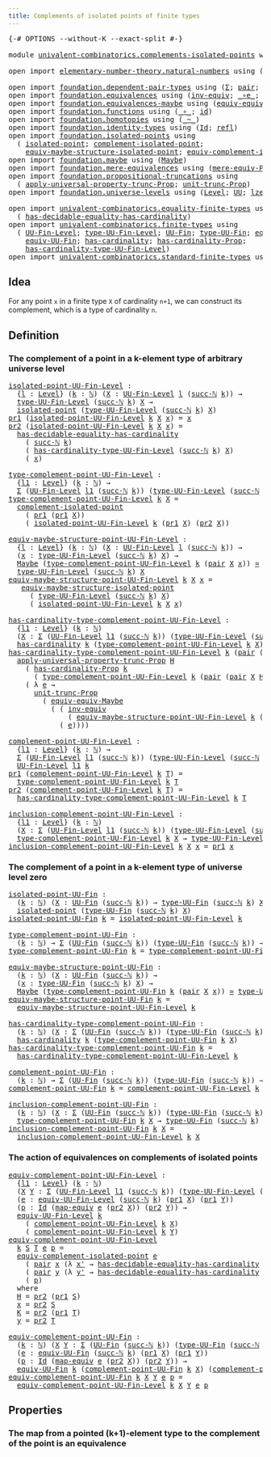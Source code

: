 ```yaml
---
title: Complements of isolated points of finite types
---
```


<pre class="Agda"><a id="72" class="Symbol">{-#</a> <a id="76" class="Keyword">OPTIONS</a> <a id="84" class="Pragma">--without-K</a> <a id="96" class="Pragma">--exact-split</a> <a id="110" class="Symbol">#-}</a>

<a id="115" class="Keyword">module</a> <a id="122" href="univalent-combinatorics.complements-isolated-points.html" class="Module">univalent-combinatorics.complements-isolated-points</a> <a id="174" class="Keyword">where</a>

<a id="181" class="Keyword">open</a> <a id="186" class="Keyword">import</a> <a id="193" href="elementary-number-theory.natural-numbers.html" class="Module">elementary-number-theory.natural-numbers</a> <a id="234" class="Keyword">using</a> <a id="240" class="Symbol">(</a><a id="241" href="elementary-number-theory.natural-numbers.html#1530" class="Datatype">ℕ</a><a id="242" class="Symbol">;</a> <a id="244" href="elementary-number-theory.natural-numbers.html#1551" class="InductiveConstructor">zero-ℕ</a><a id="250" class="Symbol">;</a> <a id="252" href="elementary-number-theory.natural-numbers.html#1564" class="InductiveConstructor">succ-ℕ</a><a id="258" class="Symbol">)</a>

<a id="261" class="Keyword">open</a> <a id="266" class="Keyword">import</a> <a id="273" href="foundation.dependent-pair-types.html" class="Module">foundation.dependent-pair-types</a> <a id="305" class="Keyword">using</a> <a id="311" class="Symbol">(</a><a id="312" href="foundation-core.dependent-pair-types.html#515" class="Record">Σ</a><a id="313" class="Symbol">;</a> <a id="315" href="foundation-core.dependent-pair-types.html#588" class="InductiveConstructor">pair</a><a id="319" class="Symbol">;</a> <a id="321" href="foundation-core.dependent-pair-types.html#605" class="Field">pr1</a><a id="324" class="Symbol">;</a> <a id="326" href="foundation-core.dependent-pair-types.html#617" class="Field">pr2</a><a id="329" class="Symbol">)</a>
<a id="331" class="Keyword">open</a> <a id="336" class="Keyword">import</a> <a id="343" href="foundation.equivalences.html" class="Module">foundation.equivalences</a> <a id="367" class="Keyword">using</a> <a id="373" class="Symbol">(</a><a id="374" href="foundation-core.equivalences.html#5721" class="Function">inv-equiv</a><a id="383" class="Symbol">;</a> <a id="385" href="foundation-core.equivalences.html#7869" class="Function Operator">_∘e_</a><a id="389" class="Symbol">;</a> <a id="391" href="foundation-core.equivalences.html#1621" class="Function Operator">_≃_</a><a id="394" class="Symbol">;</a> <a id="396" href="foundation-core.equivalences.html#1821" class="Function">map-equiv</a><a id="405" class="Symbol">)</a>
<a id="407" class="Keyword">open</a> <a id="412" class="Keyword">import</a> <a id="419" href="foundation.equivalences-maybe.html" class="Module">foundation.equivalences-maybe</a> <a id="449" class="Keyword">using</a> <a id="455" class="Symbol">(</a><a id="456" href="foundation.equivalences-maybe.html#15455" class="Function">equiv-equiv-Maybe</a><a id="473" class="Symbol">)</a>
<a id="475" class="Keyword">open</a> <a id="480" class="Keyword">import</a> <a id="487" href="foundation.functions.html" class="Module">foundation.functions</a> <a id="508" class="Keyword">using</a> <a id="514" class="Symbol">(</a><a id="515" href="foundation-core.functions.html#420" class="Function Operator">_∘_</a><a id="518" class="Symbol">;</a> <a id="520" href="foundation-core.functions.html#322" class="Function">id</a><a id="522" class="Symbol">)</a>
<a id="524" class="Keyword">open</a> <a id="529" class="Keyword">import</a> <a id="536" href="foundation.homotopies.html" class="Module">foundation.homotopies</a> <a id="558" class="Keyword">using</a> <a id="564" class="Symbol">(</a><a id="565" href="foundation-core.homotopies.html#627" class="Function Operator">_~_</a><a id="568" class="Symbol">)</a>
<a id="570" class="Keyword">open</a> <a id="575" class="Keyword">import</a> <a id="582" href="foundation.identity-types.html" class="Module">foundation.identity-types</a> <a id="608" class="Keyword">using</a> <a id="614" class="Symbol">(</a><a id="615" href="foundation-core.identity-types.html#1767" class="Datatype">Id</a><a id="617" class="Symbol">;</a> <a id="619" href="foundation-core.identity-types.html#1820" class="InductiveConstructor">refl</a><a id="623" class="Symbol">)</a>
<a id="625" class="Keyword">open</a> <a id="630" class="Keyword">import</a> <a id="637" href="foundation.isolated-points.html" class="Module">foundation.isolated-points</a> <a id="664" class="Keyword">using</a>
  <a id="672" class="Symbol">(</a> <a id="674" href="foundation.isolated-points.html#2337" class="Function">isolated-point</a><a id="688" class="Symbol">;</a> <a id="690" href="foundation.isolated-points.html#2473" class="Function">complement-isolated-point</a><a id="715" class="Symbol">;</a>
    <a id="721" href="foundation.isolated-points.html#11456" class="Function">equiv-maybe-structure-isolated-point</a><a id="757" class="Symbol">;</a> <a id="759" href="foundation.isolated-points.html#11989" class="Function">equiv-complement-isolated-point</a><a id="790" class="Symbol">)</a>
<a id="792" class="Keyword">open</a> <a id="797" class="Keyword">import</a> <a id="804" href="foundation.maybe.html" class="Module">foundation.maybe</a> <a id="821" class="Keyword">using</a> <a id="827" class="Symbol">(</a><a id="828" href="foundation.maybe.html#1460" class="Function">Maybe</a><a id="833" class="Symbol">)</a>
<a id="835" class="Keyword">open</a> <a id="840" class="Keyword">import</a> <a id="847" href="foundation.mere-equivalences.html" class="Module">foundation.mere-equivalences</a> <a id="876" class="Keyword">using</a> <a id="882" class="Symbol">(</a><a id="883" href="foundation.mere-equivalences.html#1301" class="Function">mere-equiv-Prop</a><a id="898" class="Symbol">)</a>
<a id="900" class="Keyword">open</a> <a id="905" class="Keyword">import</a> <a id="912" href="foundation.propositional-truncations.html" class="Module">foundation.propositional-truncations</a> <a id="949" class="Keyword">using</a>
  <a id="957" class="Symbol">(</a> <a id="959" href="foundation.propositional-truncations.html#5611" class="Function">apply-universal-property-trunc-Prop</a><a id="994" class="Symbol">;</a> <a id="996" href="foundation.propositional-truncations.html#2132" class="Function">unit-trunc-Prop</a><a id="1011" class="Symbol">)</a>
<a id="1013" class="Keyword">open</a> <a id="1018" class="Keyword">import</a> <a id="1025" href="foundation.universe-levels.html" class="Module">foundation.universe-levels</a> <a id="1052" class="Keyword">using</a> <a id="1058" class="Symbol">(</a><a id="1059" href="Agda.Primitive.html#597" class="Postulate">Level</a><a id="1064" class="Symbol">;</a> <a id="1066" href="foundation-core.universe-levels.html#235" class="Primitive">UU</a><a id="1068" class="Symbol">;</a> <a id="1070" href="Agda.Primitive.html#764" class="Primitive">lzero</a><a id="1075" class="Symbol">)</a>

<a id="1078" class="Keyword">open</a> <a id="1083" class="Keyword">import</a> <a id="1090" href="univalent-combinatorics.equality-finite-types.html" class="Module">univalent-combinatorics.equality-finite-types</a> <a id="1136" class="Keyword">using</a>
  <a id="1144" class="Symbol">(</a> <a id="1146" href="univalent-combinatorics.equality-finite-types.html#2182" class="Function">has-decidable-equality-has-cardinality</a><a id="1184" class="Symbol">)</a>
<a id="1186" class="Keyword">open</a> <a id="1191" class="Keyword">import</a> <a id="1198" href="univalent-combinatorics.finite-types.html" class="Module">univalent-combinatorics.finite-types</a> <a id="1235" class="Keyword">using</a>
  <a id="1243" class="Symbol">(</a> <a id="1245" href="univalent-combinatorics.finite-types.html#5389" class="Function">UU-Fin-Level</a><a id="1257" class="Symbol">;</a> <a id="1259" href="univalent-combinatorics.finite-types.html#5484" class="Function">type-UU-Fin-Level</a><a id="1276" class="Symbol">;</a> <a id="1278" href="univalent-combinatorics.finite-types.html#5856" class="Function">UU-Fin</a><a id="1284" class="Symbol">;</a> <a id="1286" href="univalent-combinatorics.finite-types.html#5918" class="Function">type-UU-Fin</a><a id="1297" class="Symbol">;</a> <a id="1299" href="univalent-combinatorics.finite-types.html#20238" class="Function">equiv-UU-Fin-Level</a><a id="1317" class="Symbol">;</a>
    <a id="1323" href="univalent-combinatorics.finite-types.html#22466" class="Function">equiv-UU-Fin</a><a id="1335" class="Symbol">;</a> <a id="1337" href="univalent-combinatorics.finite-types.html#5212" class="Function">has-cardinality</a><a id="1352" class="Symbol">;</a> <a id="1354" href="univalent-combinatorics.finite-types.html#5098" class="Function">has-cardinality-Prop</a><a id="1374" class="Symbol">;</a>
    <a id="1380" href="univalent-combinatorics.finite-types.html#5592" class="Function">has-cardinality-type-UU-Fin-Level</a><a id="1413" class="Symbol">)</a>
<a id="1415" class="Keyword">open</a> <a id="1420" class="Keyword">import</a> <a id="1427" href="univalent-combinatorics.standard-finite-types.html" class="Module">univalent-combinatorics.standard-finite-types</a> <a id="1473" class="Keyword">using</a> <a id="1479" class="Symbol">(</a><a id="1480" href="univalent-combinatorics.standard-finite-types.html#2393" class="Function">Fin</a><a id="1483" class="Symbol">)</a>
</pre>
## Idea

For any point `x` in a finite type `X` of cardinality `n+1`, we can construct its complement, which is a type of cardinality `n`.

## Definition

### The complement of a point in a k-element type of arbitrary universe level

<pre class="Agda"><a id="isolated-point-UU-Fin-Level"></a><a id="1732" href="univalent-combinatorics.complements-isolated-points.html#1732" class="Function">isolated-point-UU-Fin-Level</a> <a id="1760" class="Symbol">:</a>
  <a id="1764" class="Symbol">{</a><a id="1765" href="univalent-combinatorics.complements-isolated-points.html#1765" class="Bound">l</a> <a id="1767" class="Symbol">:</a> <a id="1769" href="Agda.Primitive.html#597" class="Postulate">Level</a><a id="1774" class="Symbol">}</a> <a id="1776" class="Symbol">(</a><a id="1777" href="univalent-combinatorics.complements-isolated-points.html#1777" class="Bound">k</a> <a id="1779" class="Symbol">:</a> <a id="1781" href="elementary-number-theory.natural-numbers.html#1530" class="Datatype">ℕ</a><a id="1782" class="Symbol">)</a> <a id="1784" class="Symbol">(</a><a id="1785" href="univalent-combinatorics.complements-isolated-points.html#1785" class="Bound">X</a> <a id="1787" class="Symbol">:</a> <a id="1789" href="univalent-combinatorics.finite-types.html#5389" class="Function">UU-Fin-Level</a> <a id="1802" href="univalent-combinatorics.complements-isolated-points.html#1765" class="Bound">l</a> <a id="1804" class="Symbol">(</a><a id="1805" href="elementary-number-theory.natural-numbers.html#1564" class="InductiveConstructor">succ-ℕ</a> <a id="1812" href="univalent-combinatorics.complements-isolated-points.html#1777" class="Bound">k</a><a id="1813" class="Symbol">))</a> <a id="1816" class="Symbol">→</a>
  <a id="1820" href="univalent-combinatorics.finite-types.html#5484" class="Function">type-UU-Fin-Level</a> <a id="1838" class="Symbol">(</a><a id="1839" href="elementary-number-theory.natural-numbers.html#1564" class="InductiveConstructor">succ-ℕ</a> <a id="1846" href="univalent-combinatorics.complements-isolated-points.html#1777" class="Bound">k</a><a id="1847" class="Symbol">)</a> <a id="1849" href="univalent-combinatorics.complements-isolated-points.html#1785" class="Bound">X</a> <a id="1851" class="Symbol">→</a>
  <a id="1855" href="foundation.isolated-points.html#2337" class="Function">isolated-point</a> <a id="1870" class="Symbol">(</a><a id="1871" href="univalent-combinatorics.finite-types.html#5484" class="Function">type-UU-Fin-Level</a> <a id="1889" class="Symbol">(</a><a id="1890" href="elementary-number-theory.natural-numbers.html#1564" class="InductiveConstructor">succ-ℕ</a> <a id="1897" href="univalent-combinatorics.complements-isolated-points.html#1777" class="Bound">k</a><a id="1898" class="Symbol">)</a> <a id="1900" href="univalent-combinatorics.complements-isolated-points.html#1785" class="Bound">X</a><a id="1901" class="Symbol">)</a>
<a id="1903" href="foundation-core.dependent-pair-types.html#605" class="Field">pr1</a> <a id="1907" class="Symbol">(</a><a id="1908" href="univalent-combinatorics.complements-isolated-points.html#1732" class="Function">isolated-point-UU-Fin-Level</a> <a id="1936" href="univalent-combinatorics.complements-isolated-points.html#1936" class="Bound">k</a> <a id="1938" href="univalent-combinatorics.complements-isolated-points.html#1938" class="Bound">X</a> <a id="1940" href="univalent-combinatorics.complements-isolated-points.html#1940" class="Bound">x</a><a id="1941" class="Symbol">)</a> <a id="1943" class="Symbol">=</a> <a id="1945" href="univalent-combinatorics.complements-isolated-points.html#1940" class="Bound">x</a>
<a id="1947" href="foundation-core.dependent-pair-types.html#617" class="Field">pr2</a> <a id="1951" class="Symbol">(</a><a id="1952" href="univalent-combinatorics.complements-isolated-points.html#1732" class="Function">isolated-point-UU-Fin-Level</a> <a id="1980" href="univalent-combinatorics.complements-isolated-points.html#1980" class="Bound">k</a> <a id="1982" href="univalent-combinatorics.complements-isolated-points.html#1982" class="Bound">X</a> <a id="1984" href="univalent-combinatorics.complements-isolated-points.html#1984" class="Bound">x</a><a id="1985" class="Symbol">)</a> <a id="1987" class="Symbol">=</a>
  <a id="1991" href="univalent-combinatorics.equality-finite-types.html#2182" class="Function">has-decidable-equality-has-cardinality</a>
    <a id="2034" class="Symbol">(</a> <a id="2036" href="elementary-number-theory.natural-numbers.html#1564" class="InductiveConstructor">succ-ℕ</a> <a id="2043" href="univalent-combinatorics.complements-isolated-points.html#1980" class="Bound">k</a><a id="2044" class="Symbol">)</a>
    <a id="2050" class="Symbol">(</a> <a id="2052" href="univalent-combinatorics.finite-types.html#5592" class="Function">has-cardinality-type-UU-Fin-Level</a> <a id="2086" class="Symbol">(</a><a id="2087" href="elementary-number-theory.natural-numbers.html#1564" class="InductiveConstructor">succ-ℕ</a> <a id="2094" href="univalent-combinatorics.complements-isolated-points.html#1980" class="Bound">k</a><a id="2095" class="Symbol">)</a> <a id="2097" href="univalent-combinatorics.complements-isolated-points.html#1982" class="Bound">X</a><a id="2098" class="Symbol">)</a>
    <a id="2104" class="Symbol">(</a> <a id="2106" href="univalent-combinatorics.complements-isolated-points.html#1984" class="Bound">x</a><a id="2107" class="Symbol">)</a>

<a id="type-complement-point-UU-Fin-Level"></a><a id="2110" href="univalent-combinatorics.complements-isolated-points.html#2110" class="Function">type-complement-point-UU-Fin-Level</a> <a id="2145" class="Symbol">:</a>
  <a id="2149" class="Symbol">{</a><a id="2150" href="univalent-combinatorics.complements-isolated-points.html#2150" class="Bound">l1</a> <a id="2153" class="Symbol">:</a> <a id="2155" href="Agda.Primitive.html#597" class="Postulate">Level</a><a id="2160" class="Symbol">}</a> <a id="2162" class="Symbol">(</a><a id="2163" href="univalent-combinatorics.complements-isolated-points.html#2163" class="Bound">k</a> <a id="2165" class="Symbol">:</a> <a id="2167" href="elementary-number-theory.natural-numbers.html#1530" class="Datatype">ℕ</a><a id="2168" class="Symbol">)</a> <a id="2170" class="Symbol">→</a>
  <a id="2174" href="foundation-core.dependent-pair-types.html#515" class="Record">Σ</a> <a id="2176" class="Symbol">(</a><a id="2177" href="univalent-combinatorics.finite-types.html#5389" class="Function">UU-Fin-Level</a> <a id="2190" href="univalent-combinatorics.complements-isolated-points.html#2150" class="Bound">l1</a> <a id="2193" class="Symbol">(</a><a id="2194" href="elementary-number-theory.natural-numbers.html#1564" class="InductiveConstructor">succ-ℕ</a> <a id="2201" href="univalent-combinatorics.complements-isolated-points.html#2163" class="Bound">k</a><a id="2202" class="Symbol">))</a> <a id="2205" class="Symbol">(</a><a id="2206" href="univalent-combinatorics.finite-types.html#5484" class="Function">type-UU-Fin-Level</a> <a id="2224" class="Symbol">(</a><a id="2225" href="elementary-number-theory.natural-numbers.html#1564" class="InductiveConstructor">succ-ℕ</a> <a id="2232" href="univalent-combinatorics.complements-isolated-points.html#2163" class="Bound">k</a><a id="2233" class="Symbol">))</a> <a id="2236" class="Symbol">→</a> <a id="2238" href="foundation-core.universe-levels.html#235" class="Primitive">UU</a> <a id="2241" href="univalent-combinatorics.complements-isolated-points.html#2150" class="Bound">l1</a>
<a id="2244" href="univalent-combinatorics.complements-isolated-points.html#2110" class="Function">type-complement-point-UU-Fin-Level</a> <a id="2279" href="univalent-combinatorics.complements-isolated-points.html#2279" class="Bound">k</a> <a id="2281" href="univalent-combinatorics.complements-isolated-points.html#2281" class="Bound">X</a> <a id="2283" class="Symbol">=</a>
  <a id="2287" href="foundation.isolated-points.html#2473" class="Function">complement-isolated-point</a>
    <a id="2317" class="Symbol">(</a> <a id="2319" href="foundation-core.dependent-pair-types.html#605" class="Field">pr1</a> <a id="2323" class="Symbol">(</a><a id="2324" href="foundation-core.dependent-pair-types.html#605" class="Field">pr1</a> <a id="2328" href="univalent-combinatorics.complements-isolated-points.html#2281" class="Bound">X</a><a id="2329" class="Symbol">))</a>
    <a id="2336" class="Symbol">(</a> <a id="2338" href="univalent-combinatorics.complements-isolated-points.html#1732" class="Function">isolated-point-UU-Fin-Level</a> <a id="2366" href="univalent-combinatorics.complements-isolated-points.html#2279" class="Bound">k</a> <a id="2368" class="Symbol">(</a><a id="2369" href="foundation-core.dependent-pair-types.html#605" class="Field">pr1</a> <a id="2373" href="univalent-combinatorics.complements-isolated-points.html#2281" class="Bound">X</a><a id="2374" class="Symbol">)</a> <a id="2376" class="Symbol">(</a><a id="2377" href="foundation-core.dependent-pair-types.html#617" class="Field">pr2</a> <a id="2381" href="univalent-combinatorics.complements-isolated-points.html#2281" class="Bound">X</a><a id="2382" class="Symbol">))</a>

<a id="equiv-maybe-structure-point-UU-Fin-Level"></a><a id="2386" href="univalent-combinatorics.complements-isolated-points.html#2386" class="Function">equiv-maybe-structure-point-UU-Fin-Level</a> <a id="2427" class="Symbol">:</a>
  <a id="2431" class="Symbol">{</a><a id="2432" href="univalent-combinatorics.complements-isolated-points.html#2432" class="Bound">l</a> <a id="2434" class="Symbol">:</a> <a id="2436" href="Agda.Primitive.html#597" class="Postulate">Level</a><a id="2441" class="Symbol">}</a> <a id="2443" class="Symbol">(</a><a id="2444" href="univalent-combinatorics.complements-isolated-points.html#2444" class="Bound">k</a> <a id="2446" class="Symbol">:</a> <a id="2448" href="elementary-number-theory.natural-numbers.html#1530" class="Datatype">ℕ</a><a id="2449" class="Symbol">)</a> <a id="2451" class="Symbol">(</a><a id="2452" href="univalent-combinatorics.complements-isolated-points.html#2452" class="Bound">X</a> <a id="2454" class="Symbol">:</a> <a id="2456" href="univalent-combinatorics.finite-types.html#5389" class="Function">UU-Fin-Level</a> <a id="2469" href="univalent-combinatorics.complements-isolated-points.html#2432" class="Bound">l</a> <a id="2471" class="Symbol">(</a><a id="2472" href="elementary-number-theory.natural-numbers.html#1564" class="InductiveConstructor">succ-ℕ</a> <a id="2479" href="univalent-combinatorics.complements-isolated-points.html#2444" class="Bound">k</a><a id="2480" class="Symbol">))</a> <a id="2483" class="Symbol">→</a>
  <a id="2487" class="Symbol">(</a><a id="2488" href="univalent-combinatorics.complements-isolated-points.html#2488" class="Bound">x</a> <a id="2490" class="Symbol">:</a> <a id="2492" href="univalent-combinatorics.finite-types.html#5484" class="Function">type-UU-Fin-Level</a> <a id="2510" class="Symbol">(</a><a id="2511" href="elementary-number-theory.natural-numbers.html#1564" class="InductiveConstructor">succ-ℕ</a> <a id="2518" href="univalent-combinatorics.complements-isolated-points.html#2444" class="Bound">k</a><a id="2519" class="Symbol">)</a> <a id="2521" href="univalent-combinatorics.complements-isolated-points.html#2452" class="Bound">X</a><a id="2522" class="Symbol">)</a> <a id="2524" class="Symbol">→</a>
  <a id="2528" href="foundation.maybe.html#1460" class="Function">Maybe</a> <a id="2534" class="Symbol">(</a><a id="2535" href="univalent-combinatorics.complements-isolated-points.html#2110" class="Function">type-complement-point-UU-Fin-Level</a> <a id="2570" href="univalent-combinatorics.complements-isolated-points.html#2444" class="Bound">k</a> <a id="2572" class="Symbol">(</a><a id="2573" href="foundation-core.dependent-pair-types.html#588" class="InductiveConstructor">pair</a> <a id="2578" href="univalent-combinatorics.complements-isolated-points.html#2452" class="Bound">X</a> <a id="2580" href="univalent-combinatorics.complements-isolated-points.html#2488" class="Bound">x</a><a id="2581" class="Symbol">))</a> <a id="2584" href="foundation-core.equivalences.html#1621" class="Function Operator">≃</a>
  <a id="2588" href="univalent-combinatorics.finite-types.html#5484" class="Function">type-UU-Fin-Level</a> <a id="2606" class="Symbol">(</a><a id="2607" href="elementary-number-theory.natural-numbers.html#1564" class="InductiveConstructor">succ-ℕ</a> <a id="2614" href="univalent-combinatorics.complements-isolated-points.html#2444" class="Bound">k</a><a id="2615" class="Symbol">)</a> <a id="2617" href="univalent-combinatorics.complements-isolated-points.html#2452" class="Bound">X</a>
<a id="2619" href="univalent-combinatorics.complements-isolated-points.html#2386" class="Function">equiv-maybe-structure-point-UU-Fin-Level</a> <a id="2660" href="univalent-combinatorics.complements-isolated-points.html#2660" class="Bound">k</a> <a id="2662" href="univalent-combinatorics.complements-isolated-points.html#2662" class="Bound">X</a> <a id="2664" href="univalent-combinatorics.complements-isolated-points.html#2664" class="Bound">x</a> <a id="2666" class="Symbol">=</a>
   <a id="2671" href="foundation.isolated-points.html#11456" class="Function">equiv-maybe-structure-isolated-point</a>
     <a id="2713" class="Symbol">(</a> <a id="2715" href="univalent-combinatorics.finite-types.html#5484" class="Function">type-UU-Fin-Level</a> <a id="2733" class="Symbol">(</a><a id="2734" href="elementary-number-theory.natural-numbers.html#1564" class="InductiveConstructor">succ-ℕ</a> <a id="2741" href="univalent-combinatorics.complements-isolated-points.html#2660" class="Bound">k</a><a id="2742" class="Symbol">)</a> <a id="2744" href="univalent-combinatorics.complements-isolated-points.html#2662" class="Bound">X</a><a id="2745" class="Symbol">)</a>
     <a id="2752" class="Symbol">(</a> <a id="2754" href="univalent-combinatorics.complements-isolated-points.html#1732" class="Function">isolated-point-UU-Fin-Level</a> <a id="2782" href="univalent-combinatorics.complements-isolated-points.html#2660" class="Bound">k</a> <a id="2784" href="univalent-combinatorics.complements-isolated-points.html#2662" class="Bound">X</a> <a id="2786" href="univalent-combinatorics.complements-isolated-points.html#2664" class="Bound">x</a><a id="2787" class="Symbol">)</a>

<a id="has-cardinality-type-complement-point-UU-Fin-Level"></a><a id="2790" href="univalent-combinatorics.complements-isolated-points.html#2790" class="Function">has-cardinality-type-complement-point-UU-Fin-Level</a> <a id="2841" class="Symbol">:</a>
  <a id="2845" class="Symbol">{</a><a id="2846" href="univalent-combinatorics.complements-isolated-points.html#2846" class="Bound">l1</a> <a id="2849" class="Symbol">:</a> <a id="2851" href="Agda.Primitive.html#597" class="Postulate">Level</a><a id="2856" class="Symbol">}</a> <a id="2858" class="Symbol">(</a><a id="2859" href="univalent-combinatorics.complements-isolated-points.html#2859" class="Bound">k</a> <a id="2861" class="Symbol">:</a> <a id="2863" href="elementary-number-theory.natural-numbers.html#1530" class="Datatype">ℕ</a><a id="2864" class="Symbol">)</a>
  <a id="2868" class="Symbol">(</a><a id="2869" href="univalent-combinatorics.complements-isolated-points.html#2869" class="Bound">X</a> <a id="2871" class="Symbol">:</a> <a id="2873" href="foundation-core.dependent-pair-types.html#515" class="Record">Σ</a> <a id="2875" class="Symbol">(</a><a id="2876" href="univalent-combinatorics.finite-types.html#5389" class="Function">UU-Fin-Level</a> <a id="2889" href="univalent-combinatorics.complements-isolated-points.html#2846" class="Bound">l1</a> <a id="2892" class="Symbol">(</a><a id="2893" href="elementary-number-theory.natural-numbers.html#1564" class="InductiveConstructor">succ-ℕ</a> <a id="2900" href="univalent-combinatorics.complements-isolated-points.html#2859" class="Bound">k</a><a id="2901" class="Symbol">))</a> <a id="2904" class="Symbol">(</a><a id="2905" href="univalent-combinatorics.finite-types.html#5484" class="Function">type-UU-Fin-Level</a> <a id="2923" class="Symbol">(</a><a id="2924" href="elementary-number-theory.natural-numbers.html#1564" class="InductiveConstructor">succ-ℕ</a> <a id="2931" href="univalent-combinatorics.complements-isolated-points.html#2859" class="Bound">k</a><a id="2932" class="Symbol">)))</a> <a id="2936" class="Symbol">→</a>
  <a id="2940" href="univalent-combinatorics.finite-types.html#5212" class="Function">has-cardinality</a> <a id="2956" href="univalent-combinatorics.complements-isolated-points.html#2859" class="Bound">k</a> <a id="2958" class="Symbol">(</a><a id="2959" href="univalent-combinatorics.complements-isolated-points.html#2110" class="Function">type-complement-point-UU-Fin-Level</a> <a id="2994" href="univalent-combinatorics.complements-isolated-points.html#2859" class="Bound">k</a> <a id="2996" href="univalent-combinatorics.complements-isolated-points.html#2869" class="Bound">X</a><a id="2997" class="Symbol">)</a>
<a id="2999" href="univalent-combinatorics.complements-isolated-points.html#2790" class="Function">has-cardinality-type-complement-point-UU-Fin-Level</a> <a id="3050" href="univalent-combinatorics.complements-isolated-points.html#3050" class="Bound">k</a> <a id="3052" class="Symbol">(</a><a id="3053" href="foundation-core.dependent-pair-types.html#588" class="InductiveConstructor">pair</a> <a id="3058" class="Symbol">(</a><a id="3059" href="foundation-core.dependent-pair-types.html#588" class="InductiveConstructor">pair</a> <a id="3064" href="univalent-combinatorics.complements-isolated-points.html#3064" class="Bound">X</a> <a id="3066" href="univalent-combinatorics.complements-isolated-points.html#3066" class="Bound">H</a><a id="3067" class="Symbol">)</a> <a id="3069" href="univalent-combinatorics.complements-isolated-points.html#3069" class="Bound">x</a><a id="3070" class="Symbol">)</a> <a id="3072" class="Symbol">=</a>
  <a id="3076" href="foundation.propositional-truncations.html#5611" class="Function">apply-universal-property-trunc-Prop</a> <a id="3112" href="univalent-combinatorics.complements-isolated-points.html#3066" class="Bound">H</a>
    <a id="3118" class="Symbol">(</a> <a id="3120" href="univalent-combinatorics.finite-types.html#5098" class="Function">has-cardinality-Prop</a> <a id="3141" href="univalent-combinatorics.complements-isolated-points.html#3050" class="Bound">k</a>
      <a id="3149" class="Symbol">(</a> <a id="3151" href="univalent-combinatorics.complements-isolated-points.html#2110" class="Function">type-complement-point-UU-Fin-Level</a> <a id="3186" href="univalent-combinatorics.complements-isolated-points.html#3050" class="Bound">k</a> <a id="3188" class="Symbol">(</a><a id="3189" href="foundation-core.dependent-pair-types.html#588" class="InductiveConstructor">pair</a> <a id="3194" class="Symbol">(</a><a id="3195" href="foundation-core.dependent-pair-types.html#588" class="InductiveConstructor">pair</a> <a id="3200" href="univalent-combinatorics.complements-isolated-points.html#3064" class="Bound">X</a> <a id="3202" href="univalent-combinatorics.complements-isolated-points.html#3066" class="Bound">H</a><a id="3203" class="Symbol">)</a> <a id="3205" href="univalent-combinatorics.complements-isolated-points.html#3069" class="Bound">x</a><a id="3206" class="Symbol">)))</a>
    <a id="3214" class="Symbol">(</a> <a id="3216" class="Symbol">λ</a> <a id="3218" href="univalent-combinatorics.complements-isolated-points.html#3218" class="Bound">e</a> <a id="3220" class="Symbol">→</a>
      <a id="3228" href="foundation.propositional-truncations.html#2132" class="Function">unit-trunc-Prop</a>
        <a id="3252" class="Symbol">(</a> <a id="3254" href="foundation.equivalences-maybe.html#15455" class="Function">equiv-equiv-Maybe</a>
          <a id="3282" class="Symbol">(</a> <a id="3284" class="Symbol">(</a> <a id="3286" href="foundation-core.equivalences.html#5721" class="Function">inv-equiv</a>
              <a id="3310" class="Symbol">(</a> <a id="3312" href="univalent-combinatorics.complements-isolated-points.html#2386" class="Function">equiv-maybe-structure-point-UU-Fin-Level</a> <a id="3353" href="univalent-combinatorics.complements-isolated-points.html#3050" class="Bound">k</a> <a id="3355" class="Symbol">(</a><a id="3356" href="foundation-core.dependent-pair-types.html#588" class="InductiveConstructor">pair</a> <a id="3361" href="univalent-combinatorics.complements-isolated-points.html#3064" class="Bound">X</a> <a id="3363" href="univalent-combinatorics.complements-isolated-points.html#3066" class="Bound">H</a><a id="3364" class="Symbol">)</a> <a id="3366" href="univalent-combinatorics.complements-isolated-points.html#3069" class="Bound">x</a><a id="3367" class="Symbol">))</a> <a id="3370" href="foundation-core.equivalences.html#7869" class="Function Operator">∘e</a>
            <a id="3385" class="Symbol">(</a> <a id="3387" href="univalent-combinatorics.complements-isolated-points.html#3218" class="Bound">e</a><a id="3388" class="Symbol">))))</a>
  
<a id="complement-point-UU-Fin-Level"></a><a id="3396" href="univalent-combinatorics.complements-isolated-points.html#3396" class="Function">complement-point-UU-Fin-Level</a> <a id="3426" class="Symbol">:</a>
  <a id="3430" class="Symbol">{</a><a id="3431" href="univalent-combinatorics.complements-isolated-points.html#3431" class="Bound">l1</a> <a id="3434" class="Symbol">:</a> <a id="3436" href="Agda.Primitive.html#597" class="Postulate">Level</a><a id="3441" class="Symbol">}</a> <a id="3443" class="Symbol">(</a><a id="3444" href="univalent-combinatorics.complements-isolated-points.html#3444" class="Bound">k</a> <a id="3446" class="Symbol">:</a> <a id="3448" href="elementary-number-theory.natural-numbers.html#1530" class="Datatype">ℕ</a><a id="3449" class="Symbol">)</a> <a id="3451" class="Symbol">→</a>
  <a id="3455" href="foundation-core.dependent-pair-types.html#515" class="Record">Σ</a> <a id="3457" class="Symbol">(</a><a id="3458" href="univalent-combinatorics.finite-types.html#5389" class="Function">UU-Fin-Level</a> <a id="3471" href="univalent-combinatorics.complements-isolated-points.html#3431" class="Bound">l1</a> <a id="3474" class="Symbol">(</a><a id="3475" href="elementary-number-theory.natural-numbers.html#1564" class="InductiveConstructor">succ-ℕ</a> <a id="3482" href="univalent-combinatorics.complements-isolated-points.html#3444" class="Bound">k</a><a id="3483" class="Symbol">))</a> <a id="3486" class="Symbol">(</a><a id="3487" href="univalent-combinatorics.finite-types.html#5484" class="Function">type-UU-Fin-Level</a> <a id="3505" class="Symbol">(</a><a id="3506" href="elementary-number-theory.natural-numbers.html#1564" class="InductiveConstructor">succ-ℕ</a> <a id="3513" href="univalent-combinatorics.complements-isolated-points.html#3444" class="Bound">k</a><a id="3514" class="Symbol">))</a> <a id="3517" class="Symbol">→</a>
  <a id="3521" href="univalent-combinatorics.finite-types.html#5389" class="Function">UU-Fin-Level</a> <a id="3534" href="univalent-combinatorics.complements-isolated-points.html#3431" class="Bound">l1</a> <a id="3537" href="univalent-combinatorics.complements-isolated-points.html#3444" class="Bound">k</a>
<a id="3539" href="foundation-core.dependent-pair-types.html#605" class="Field">pr1</a> <a id="3543" class="Symbol">(</a><a id="3544" href="univalent-combinatorics.complements-isolated-points.html#3396" class="Function">complement-point-UU-Fin-Level</a> <a id="3574" href="univalent-combinatorics.complements-isolated-points.html#3574" class="Bound">k</a> <a id="3576" href="univalent-combinatorics.complements-isolated-points.html#3576" class="Bound">T</a><a id="3577" class="Symbol">)</a> <a id="3579" class="Symbol">=</a>
  <a id="3583" href="univalent-combinatorics.complements-isolated-points.html#2110" class="Function">type-complement-point-UU-Fin-Level</a> <a id="3618" href="univalent-combinatorics.complements-isolated-points.html#3574" class="Bound">k</a> <a id="3620" href="univalent-combinatorics.complements-isolated-points.html#3576" class="Bound">T</a>
<a id="3622" href="foundation-core.dependent-pair-types.html#617" class="Field">pr2</a> <a id="3626" class="Symbol">(</a><a id="3627" href="univalent-combinatorics.complements-isolated-points.html#3396" class="Function">complement-point-UU-Fin-Level</a> <a id="3657" href="univalent-combinatorics.complements-isolated-points.html#3657" class="Bound">k</a> <a id="3659" href="univalent-combinatorics.complements-isolated-points.html#3659" class="Bound">T</a><a id="3660" class="Symbol">)</a> <a id="3662" class="Symbol">=</a>
  <a id="3666" href="univalent-combinatorics.complements-isolated-points.html#2790" class="Function">has-cardinality-type-complement-point-UU-Fin-Level</a> <a id="3717" href="univalent-combinatorics.complements-isolated-points.html#3657" class="Bound">k</a> <a id="3719" href="univalent-combinatorics.complements-isolated-points.html#3659" class="Bound">T</a>

<a id="inclusion-complement-point-UU-Fin-Level"></a><a id="3722" href="univalent-combinatorics.complements-isolated-points.html#3722" class="Function">inclusion-complement-point-UU-Fin-Level</a> <a id="3762" class="Symbol">:</a>
  <a id="3766" class="Symbol">{</a><a id="3767" href="univalent-combinatorics.complements-isolated-points.html#3767" class="Bound">l1</a> <a id="3770" class="Symbol">:</a> <a id="3772" href="Agda.Primitive.html#597" class="Postulate">Level</a><a id="3777" class="Symbol">}</a> <a id="3779" class="Symbol">(</a><a id="3780" href="univalent-combinatorics.complements-isolated-points.html#3780" class="Bound">k</a> <a id="3782" class="Symbol">:</a> <a id="3784" href="elementary-number-theory.natural-numbers.html#1530" class="Datatype">ℕ</a><a id="3785" class="Symbol">)</a>
  <a id="3789" class="Symbol">(</a><a id="3790" href="univalent-combinatorics.complements-isolated-points.html#3790" class="Bound">X</a> <a id="3792" class="Symbol">:</a> <a id="3794" href="foundation-core.dependent-pair-types.html#515" class="Record">Σ</a> <a id="3796" class="Symbol">(</a><a id="3797" href="univalent-combinatorics.finite-types.html#5389" class="Function">UU-Fin-Level</a> <a id="3810" href="univalent-combinatorics.complements-isolated-points.html#3767" class="Bound">l1</a> <a id="3813" class="Symbol">(</a><a id="3814" href="elementary-number-theory.natural-numbers.html#1564" class="InductiveConstructor">succ-ℕ</a> <a id="3821" href="univalent-combinatorics.complements-isolated-points.html#3780" class="Bound">k</a><a id="3822" class="Symbol">))</a> <a id="3825" class="Symbol">(</a><a id="3826" href="univalent-combinatorics.finite-types.html#5484" class="Function">type-UU-Fin-Level</a> <a id="3844" class="Symbol">(</a><a id="3845" href="elementary-number-theory.natural-numbers.html#1564" class="InductiveConstructor">succ-ℕ</a> <a id="3852" href="univalent-combinatorics.complements-isolated-points.html#3780" class="Bound">k</a><a id="3853" class="Symbol">)))</a> <a id="3857" class="Symbol">→</a>
  <a id="3861" href="univalent-combinatorics.complements-isolated-points.html#2110" class="Function">type-complement-point-UU-Fin-Level</a> <a id="3896" href="univalent-combinatorics.complements-isolated-points.html#3780" class="Bound">k</a> <a id="3898" href="univalent-combinatorics.complements-isolated-points.html#3790" class="Bound">X</a> <a id="3900" class="Symbol">→</a> <a id="3902" href="univalent-combinatorics.finite-types.html#5484" class="Function">type-UU-Fin-Level</a> <a id="3920" class="Symbol">(</a><a id="3921" href="elementary-number-theory.natural-numbers.html#1564" class="InductiveConstructor">succ-ℕ</a> <a id="3928" href="univalent-combinatorics.complements-isolated-points.html#3780" class="Bound">k</a><a id="3929" class="Symbol">)</a> <a id="3931" class="Symbol">(</a><a id="3932" href="foundation-core.dependent-pair-types.html#605" class="Field">pr1</a> <a id="3936" href="univalent-combinatorics.complements-isolated-points.html#3790" class="Bound">X</a><a id="3937" class="Symbol">)</a>
<a id="3939" href="univalent-combinatorics.complements-isolated-points.html#3722" class="Function">inclusion-complement-point-UU-Fin-Level</a> <a id="3979" href="univalent-combinatorics.complements-isolated-points.html#3979" class="Bound">k</a> <a id="3981" href="univalent-combinatorics.complements-isolated-points.html#3981" class="Bound">X</a> <a id="3983" href="univalent-combinatorics.complements-isolated-points.html#3983" class="Bound">x</a> <a id="3985" class="Symbol">=</a> <a id="3987" href="foundation-core.dependent-pair-types.html#605" class="Field">pr1</a> <a id="3991" href="univalent-combinatorics.complements-isolated-points.html#3983" class="Bound">x</a>
</pre>
### The complement of a point in a k-element type of universe level zero

<pre class="Agda"><a id="isolated-point-UU-Fin"></a><a id="4080" href="univalent-combinatorics.complements-isolated-points.html#4080" class="Function">isolated-point-UU-Fin</a> <a id="4102" class="Symbol">:</a>
  <a id="4106" class="Symbol">(</a><a id="4107" href="univalent-combinatorics.complements-isolated-points.html#4107" class="Bound">k</a> <a id="4109" class="Symbol">:</a> <a id="4111" href="elementary-number-theory.natural-numbers.html#1530" class="Datatype">ℕ</a><a id="4112" class="Symbol">)</a> <a id="4114" class="Symbol">(</a><a id="4115" href="univalent-combinatorics.complements-isolated-points.html#4115" class="Bound">X</a> <a id="4117" class="Symbol">:</a> <a id="4119" href="univalent-combinatorics.finite-types.html#5856" class="Function">UU-Fin</a> <a id="4126" class="Symbol">(</a><a id="4127" href="elementary-number-theory.natural-numbers.html#1564" class="InductiveConstructor">succ-ℕ</a> <a id="4134" href="univalent-combinatorics.complements-isolated-points.html#4107" class="Bound">k</a><a id="4135" class="Symbol">))</a> <a id="4138" class="Symbol">→</a> <a id="4140" href="univalent-combinatorics.finite-types.html#5918" class="Function">type-UU-Fin</a> <a id="4152" class="Symbol">(</a><a id="4153" href="elementary-number-theory.natural-numbers.html#1564" class="InductiveConstructor">succ-ℕ</a> <a id="4160" href="univalent-combinatorics.complements-isolated-points.html#4107" class="Bound">k</a><a id="4161" class="Symbol">)</a> <a id="4163" href="univalent-combinatorics.complements-isolated-points.html#4115" class="Bound">X</a> <a id="4165" class="Symbol">→</a>
  <a id="4169" href="foundation.isolated-points.html#2337" class="Function">isolated-point</a> <a id="4184" class="Symbol">(</a><a id="4185" href="univalent-combinatorics.finite-types.html#5918" class="Function">type-UU-Fin</a> <a id="4197" class="Symbol">(</a><a id="4198" href="elementary-number-theory.natural-numbers.html#1564" class="InductiveConstructor">succ-ℕ</a> <a id="4205" href="univalent-combinatorics.complements-isolated-points.html#4107" class="Bound">k</a><a id="4206" class="Symbol">)</a> <a id="4208" href="univalent-combinatorics.complements-isolated-points.html#4115" class="Bound">X</a><a id="4209" class="Symbol">)</a>
<a id="4211" href="univalent-combinatorics.complements-isolated-points.html#4080" class="Function">isolated-point-UU-Fin</a> <a id="4233" href="univalent-combinatorics.complements-isolated-points.html#4233" class="Bound">k</a> <a id="4235" class="Symbol">=</a> <a id="4237" href="univalent-combinatorics.complements-isolated-points.html#1732" class="Function">isolated-point-UU-Fin-Level</a> <a id="4265" href="univalent-combinatorics.complements-isolated-points.html#4233" class="Bound">k</a>

<a id="type-complement-point-UU-Fin"></a><a id="4268" href="univalent-combinatorics.complements-isolated-points.html#4268" class="Function">type-complement-point-UU-Fin</a> <a id="4297" class="Symbol">:</a>
  <a id="4301" class="Symbol">(</a><a id="4302" href="univalent-combinatorics.complements-isolated-points.html#4302" class="Bound">k</a> <a id="4304" class="Symbol">:</a> <a id="4306" href="elementary-number-theory.natural-numbers.html#1530" class="Datatype">ℕ</a><a id="4307" class="Symbol">)</a> <a id="4309" class="Symbol">→</a> <a id="4311" href="foundation-core.dependent-pair-types.html#515" class="Record">Σ</a> <a id="4313" class="Symbol">(</a><a id="4314" href="univalent-combinatorics.finite-types.html#5856" class="Function">UU-Fin</a> <a id="4321" class="Symbol">(</a><a id="4322" href="elementary-number-theory.natural-numbers.html#1564" class="InductiveConstructor">succ-ℕ</a> <a id="4329" href="univalent-combinatorics.complements-isolated-points.html#4302" class="Bound">k</a><a id="4330" class="Symbol">))</a> <a id="4333" class="Symbol">(</a><a id="4334" href="univalent-combinatorics.finite-types.html#5918" class="Function">type-UU-Fin</a> <a id="4346" class="Symbol">(</a><a id="4347" href="elementary-number-theory.natural-numbers.html#1564" class="InductiveConstructor">succ-ℕ</a> <a id="4354" href="univalent-combinatorics.complements-isolated-points.html#4302" class="Bound">k</a><a id="4355" class="Symbol">))</a> <a id="4358" class="Symbol">→</a> <a id="4360" href="foundation-core.universe-levels.html#235" class="Primitive">UU</a> <a id="4363" href="Agda.Primitive.html#764" class="Primitive">lzero</a>
<a id="4369" href="univalent-combinatorics.complements-isolated-points.html#4268" class="Function">type-complement-point-UU-Fin</a> <a id="4398" href="univalent-combinatorics.complements-isolated-points.html#4398" class="Bound">k</a> <a id="4400" class="Symbol">=</a> <a id="4402" href="univalent-combinatorics.complements-isolated-points.html#2110" class="Function">type-complement-point-UU-Fin-Level</a> <a id="4437" href="univalent-combinatorics.complements-isolated-points.html#4398" class="Bound">k</a>

<a id="equiv-maybe-structure-point-UU-Fin"></a><a id="4440" href="univalent-combinatorics.complements-isolated-points.html#4440" class="Function">equiv-maybe-structure-point-UU-Fin</a> <a id="4475" class="Symbol">:</a>
  <a id="4479" class="Symbol">(</a><a id="4480" href="univalent-combinatorics.complements-isolated-points.html#4480" class="Bound">k</a> <a id="4482" class="Symbol">:</a> <a id="4484" href="elementary-number-theory.natural-numbers.html#1530" class="Datatype">ℕ</a><a id="4485" class="Symbol">)</a> <a id="4487" class="Symbol">(</a><a id="4488" href="univalent-combinatorics.complements-isolated-points.html#4488" class="Bound">X</a> <a id="4490" class="Symbol">:</a> <a id="4492" href="univalent-combinatorics.finite-types.html#5856" class="Function">UU-Fin</a> <a id="4499" class="Symbol">(</a><a id="4500" href="elementary-number-theory.natural-numbers.html#1564" class="InductiveConstructor">succ-ℕ</a> <a id="4507" href="univalent-combinatorics.complements-isolated-points.html#4480" class="Bound">k</a><a id="4508" class="Symbol">))</a> <a id="4511" class="Symbol">→</a>
  <a id="4515" class="Symbol">(</a><a id="4516" href="univalent-combinatorics.complements-isolated-points.html#4516" class="Bound">x</a> <a id="4518" class="Symbol">:</a> <a id="4520" href="univalent-combinatorics.finite-types.html#5918" class="Function">type-UU-Fin</a> <a id="4532" class="Symbol">(</a><a id="4533" href="elementary-number-theory.natural-numbers.html#1564" class="InductiveConstructor">succ-ℕ</a> <a id="4540" href="univalent-combinatorics.complements-isolated-points.html#4480" class="Bound">k</a><a id="4541" class="Symbol">)</a> <a id="4543" href="univalent-combinatorics.complements-isolated-points.html#4488" class="Bound">X</a><a id="4544" class="Symbol">)</a> <a id="4546" class="Symbol">→</a>
  <a id="4550" href="foundation.maybe.html#1460" class="Function">Maybe</a> <a id="4556" class="Symbol">(</a><a id="4557" href="univalent-combinatorics.complements-isolated-points.html#4268" class="Function">type-complement-point-UU-Fin</a> <a id="4586" href="univalent-combinatorics.complements-isolated-points.html#4480" class="Bound">k</a> <a id="4588" class="Symbol">(</a><a id="4589" href="foundation-core.dependent-pair-types.html#588" class="InductiveConstructor">pair</a> <a id="4594" href="univalent-combinatorics.complements-isolated-points.html#4488" class="Bound">X</a> <a id="4596" href="univalent-combinatorics.complements-isolated-points.html#4516" class="Bound">x</a><a id="4597" class="Symbol">))</a> <a id="4600" href="foundation-core.equivalences.html#1621" class="Function Operator">≃</a> <a id="4602" href="univalent-combinatorics.finite-types.html#5918" class="Function">type-UU-Fin</a> <a id="4614" class="Symbol">(</a><a id="4615" href="elementary-number-theory.natural-numbers.html#1564" class="InductiveConstructor">succ-ℕ</a> <a id="4622" href="univalent-combinatorics.complements-isolated-points.html#4480" class="Bound">k</a><a id="4623" class="Symbol">)</a> <a id="4625" href="univalent-combinatorics.complements-isolated-points.html#4488" class="Bound">X</a>
<a id="4627" href="univalent-combinatorics.complements-isolated-points.html#4440" class="Function">equiv-maybe-structure-point-UU-Fin</a> <a id="4662" href="univalent-combinatorics.complements-isolated-points.html#4662" class="Bound">k</a> <a id="4664" class="Symbol">=</a>
  <a id="4668" href="univalent-combinatorics.complements-isolated-points.html#2386" class="Function">equiv-maybe-structure-point-UU-Fin-Level</a> <a id="4709" href="univalent-combinatorics.complements-isolated-points.html#4662" class="Bound">k</a>

<a id="has-cardinality-type-complement-point-UU-Fin"></a><a id="4712" href="univalent-combinatorics.complements-isolated-points.html#4712" class="Function">has-cardinality-type-complement-point-UU-Fin</a> <a id="4757" class="Symbol">:</a>
  <a id="4761" class="Symbol">(</a><a id="4762" href="univalent-combinatorics.complements-isolated-points.html#4762" class="Bound">k</a> <a id="4764" class="Symbol">:</a> <a id="4766" href="elementary-number-theory.natural-numbers.html#1530" class="Datatype">ℕ</a><a id="4767" class="Symbol">)</a> <a id="4769" class="Symbol">(</a><a id="4770" href="univalent-combinatorics.complements-isolated-points.html#4770" class="Bound">X</a> <a id="4772" class="Symbol">:</a> <a id="4774" href="foundation-core.dependent-pair-types.html#515" class="Record">Σ</a> <a id="4776" class="Symbol">(</a><a id="4777" href="univalent-combinatorics.finite-types.html#5856" class="Function">UU-Fin</a> <a id="4784" class="Symbol">(</a><a id="4785" href="elementary-number-theory.natural-numbers.html#1564" class="InductiveConstructor">succ-ℕ</a> <a id="4792" href="univalent-combinatorics.complements-isolated-points.html#4762" class="Bound">k</a><a id="4793" class="Symbol">))</a> <a id="4796" class="Symbol">(</a><a id="4797" href="univalent-combinatorics.finite-types.html#5918" class="Function">type-UU-Fin</a> <a id="4809" class="Symbol">(</a><a id="4810" href="elementary-number-theory.natural-numbers.html#1564" class="InductiveConstructor">succ-ℕ</a> <a id="4817" href="univalent-combinatorics.complements-isolated-points.html#4762" class="Bound">k</a><a id="4818" class="Symbol">)))</a> <a id="4822" class="Symbol">→</a>
  <a id="4826" href="univalent-combinatorics.finite-types.html#5212" class="Function">has-cardinality</a> <a id="4842" href="univalent-combinatorics.complements-isolated-points.html#4762" class="Bound">k</a> <a id="4844" class="Symbol">(</a><a id="4845" href="univalent-combinatorics.complements-isolated-points.html#4268" class="Function">type-complement-point-UU-Fin</a> <a id="4874" href="univalent-combinatorics.complements-isolated-points.html#4762" class="Bound">k</a> <a id="4876" href="univalent-combinatorics.complements-isolated-points.html#4770" class="Bound">X</a><a id="4877" class="Symbol">)</a>
<a id="4879" href="univalent-combinatorics.complements-isolated-points.html#4712" class="Function">has-cardinality-type-complement-point-UU-Fin</a> <a id="4924" href="univalent-combinatorics.complements-isolated-points.html#4924" class="Bound">k</a> <a id="4926" class="Symbol">=</a>
  <a id="4930" href="univalent-combinatorics.complements-isolated-points.html#2790" class="Function">has-cardinality-type-complement-point-UU-Fin-Level</a> <a id="4981" href="univalent-combinatorics.complements-isolated-points.html#4924" class="Bound">k</a>
            
<a id="complement-point-UU-Fin"></a><a id="4996" href="univalent-combinatorics.complements-isolated-points.html#4996" class="Function">complement-point-UU-Fin</a> <a id="5020" class="Symbol">:</a>
  <a id="5024" class="Symbol">(</a><a id="5025" href="univalent-combinatorics.complements-isolated-points.html#5025" class="Bound">k</a> <a id="5027" class="Symbol">:</a> <a id="5029" href="elementary-number-theory.natural-numbers.html#1530" class="Datatype">ℕ</a><a id="5030" class="Symbol">)</a> <a id="5032" class="Symbol">→</a> <a id="5034" href="foundation-core.dependent-pair-types.html#515" class="Record">Σ</a> <a id="5036" class="Symbol">(</a><a id="5037" href="univalent-combinatorics.finite-types.html#5856" class="Function">UU-Fin</a> <a id="5044" class="Symbol">(</a><a id="5045" href="elementary-number-theory.natural-numbers.html#1564" class="InductiveConstructor">succ-ℕ</a> <a id="5052" href="univalent-combinatorics.complements-isolated-points.html#5025" class="Bound">k</a><a id="5053" class="Symbol">))</a> <a id="5056" class="Symbol">(</a><a id="5057" href="univalent-combinatorics.finite-types.html#5918" class="Function">type-UU-Fin</a> <a id="5069" class="Symbol">(</a><a id="5070" href="elementary-number-theory.natural-numbers.html#1564" class="InductiveConstructor">succ-ℕ</a> <a id="5077" href="univalent-combinatorics.complements-isolated-points.html#5025" class="Bound">k</a><a id="5078" class="Symbol">))</a> <a id="5081" class="Symbol">→</a> <a id="5083" href="univalent-combinatorics.finite-types.html#5856" class="Function">UU-Fin</a> <a id="5090" href="univalent-combinatorics.complements-isolated-points.html#5025" class="Bound">k</a>
<a id="5092" href="univalent-combinatorics.complements-isolated-points.html#4996" class="Function">complement-point-UU-Fin</a> <a id="5116" href="univalent-combinatorics.complements-isolated-points.html#5116" class="Bound">k</a> <a id="5118" class="Symbol">=</a> <a id="5120" href="univalent-combinatorics.complements-isolated-points.html#3396" class="Function">complement-point-UU-Fin-Level</a> <a id="5150" href="univalent-combinatorics.complements-isolated-points.html#5116" class="Bound">k</a>

<a id="inclusion-complement-point-UU-Fin"></a><a id="5153" href="univalent-combinatorics.complements-isolated-points.html#5153" class="Function">inclusion-complement-point-UU-Fin</a> <a id="5187" class="Symbol">:</a>
  <a id="5191" class="Symbol">(</a><a id="5192" href="univalent-combinatorics.complements-isolated-points.html#5192" class="Bound">k</a> <a id="5194" class="Symbol">:</a> <a id="5196" href="elementary-number-theory.natural-numbers.html#1530" class="Datatype">ℕ</a><a id="5197" class="Symbol">)</a> <a id="5199" class="Symbol">(</a><a id="5200" href="univalent-combinatorics.complements-isolated-points.html#5200" class="Bound">X</a> <a id="5202" class="Symbol">:</a> <a id="5204" href="foundation-core.dependent-pair-types.html#515" class="Record">Σ</a> <a id="5206" class="Symbol">(</a><a id="5207" href="univalent-combinatorics.finite-types.html#5856" class="Function">UU-Fin</a> <a id="5214" class="Symbol">(</a><a id="5215" href="elementary-number-theory.natural-numbers.html#1564" class="InductiveConstructor">succ-ℕ</a> <a id="5222" href="univalent-combinatorics.complements-isolated-points.html#5192" class="Bound">k</a><a id="5223" class="Symbol">))</a> <a id="5226" class="Symbol">(</a><a id="5227" href="univalent-combinatorics.finite-types.html#5918" class="Function">type-UU-Fin</a> <a id="5239" class="Symbol">(</a><a id="5240" href="elementary-number-theory.natural-numbers.html#1564" class="InductiveConstructor">succ-ℕ</a> <a id="5247" href="univalent-combinatorics.complements-isolated-points.html#5192" class="Bound">k</a><a id="5248" class="Symbol">)))</a> <a id="5252" class="Symbol">→</a>
  <a id="5256" href="univalent-combinatorics.complements-isolated-points.html#4268" class="Function">type-complement-point-UU-Fin</a> <a id="5285" href="univalent-combinatorics.complements-isolated-points.html#5192" class="Bound">k</a> <a id="5287" href="univalent-combinatorics.complements-isolated-points.html#5200" class="Bound">X</a> <a id="5289" class="Symbol">→</a> <a id="5291" href="univalent-combinatorics.finite-types.html#5918" class="Function">type-UU-Fin</a> <a id="5303" class="Symbol">(</a><a id="5304" href="elementary-number-theory.natural-numbers.html#1564" class="InductiveConstructor">succ-ℕ</a> <a id="5311" href="univalent-combinatorics.complements-isolated-points.html#5192" class="Bound">k</a><a id="5312" class="Symbol">)</a> <a id="5314" class="Symbol">(</a><a id="5315" href="foundation-core.dependent-pair-types.html#605" class="Field">pr1</a> <a id="5319" href="univalent-combinatorics.complements-isolated-points.html#5200" class="Bound">X</a><a id="5320" class="Symbol">)</a>
<a id="5322" href="univalent-combinatorics.complements-isolated-points.html#5153" class="Function">inclusion-complement-point-UU-Fin</a> <a id="5356" href="univalent-combinatorics.complements-isolated-points.html#5356" class="Bound">k</a> <a id="5358" href="univalent-combinatorics.complements-isolated-points.html#5358" class="Bound">X</a> <a id="5360" class="Symbol">=</a>
  <a id="5364" href="univalent-combinatorics.complements-isolated-points.html#3722" class="Function">inclusion-complement-point-UU-Fin-Level</a> <a id="5404" href="univalent-combinatorics.complements-isolated-points.html#5356" class="Bound">k</a> <a id="5406" href="univalent-combinatorics.complements-isolated-points.html#5358" class="Bound">X</a>
</pre>
### The action of equivalences on complements of isolated points

<pre class="Agda"><a id="equiv-complement-point-UU-Fin-Level"></a><a id="5487" href="univalent-combinatorics.complements-isolated-points.html#5487" class="Function">equiv-complement-point-UU-Fin-Level</a> <a id="5523" class="Symbol">:</a>
  <a id="5527" class="Symbol">{</a><a id="5528" href="univalent-combinatorics.complements-isolated-points.html#5528" class="Bound">l1</a> <a id="5531" class="Symbol">:</a> <a id="5533" href="Agda.Primitive.html#597" class="Postulate">Level</a><a id="5538" class="Symbol">}</a> <a id="5540" class="Symbol">(</a><a id="5541" href="univalent-combinatorics.complements-isolated-points.html#5541" class="Bound">k</a> <a id="5543" class="Symbol">:</a> <a id="5545" href="elementary-number-theory.natural-numbers.html#1530" class="Datatype">ℕ</a><a id="5546" class="Symbol">)</a>
  <a id="5550" class="Symbol">(</a><a id="5551" href="univalent-combinatorics.complements-isolated-points.html#5551" class="Bound">X</a> <a id="5553" href="univalent-combinatorics.complements-isolated-points.html#5553" class="Bound">Y</a> <a id="5555" class="Symbol">:</a> <a id="5557" href="foundation-core.dependent-pair-types.html#515" class="Record">Σ</a> <a id="5559" class="Symbol">(</a><a id="5560" href="univalent-combinatorics.finite-types.html#5389" class="Function">UU-Fin-Level</a> <a id="5573" href="univalent-combinatorics.complements-isolated-points.html#5528" class="Bound">l1</a> <a id="5576" class="Symbol">(</a><a id="5577" href="elementary-number-theory.natural-numbers.html#1564" class="InductiveConstructor">succ-ℕ</a> <a id="5584" href="univalent-combinatorics.complements-isolated-points.html#5541" class="Bound">k</a><a id="5585" class="Symbol">))</a> <a id="5588" class="Symbol">(</a><a id="5589" href="univalent-combinatorics.finite-types.html#5484" class="Function">type-UU-Fin-Level</a> <a id="5607" class="Symbol">(</a><a id="5608" href="elementary-number-theory.natural-numbers.html#1564" class="InductiveConstructor">succ-ℕ</a> <a id="5615" href="univalent-combinatorics.complements-isolated-points.html#5541" class="Bound">k</a><a id="5616" class="Symbol">)))</a> <a id="5620" class="Symbol">→</a>
  <a id="5624" class="Symbol">(</a><a id="5625" href="univalent-combinatorics.complements-isolated-points.html#5625" class="Bound">e</a> <a id="5627" class="Symbol">:</a> <a id="5629" href="univalent-combinatorics.finite-types.html#20238" class="Function">equiv-UU-Fin-Level</a> <a id="5648" class="Symbol">(</a><a id="5649" href="elementary-number-theory.natural-numbers.html#1564" class="InductiveConstructor">succ-ℕ</a> <a id="5656" href="univalent-combinatorics.complements-isolated-points.html#5541" class="Bound">k</a><a id="5657" class="Symbol">)</a> <a id="5659" class="Symbol">(</a><a id="5660" href="foundation-core.dependent-pair-types.html#605" class="Field">pr1</a> <a id="5664" href="univalent-combinatorics.complements-isolated-points.html#5551" class="Bound">X</a><a id="5665" class="Symbol">)</a> <a id="5667" class="Symbol">(</a><a id="5668" href="foundation-core.dependent-pair-types.html#605" class="Field">pr1</a> <a id="5672" href="univalent-combinatorics.complements-isolated-points.html#5553" class="Bound">Y</a><a id="5673" class="Symbol">))</a>
  <a id="5678" class="Symbol">(</a><a id="5679" href="univalent-combinatorics.complements-isolated-points.html#5679" class="Bound">p</a> <a id="5681" class="Symbol">:</a> <a id="5683" href="foundation-core.identity-types.html#1767" class="Datatype">Id</a> <a id="5686" class="Symbol">(</a><a id="5687" href="foundation-core.equivalences.html#1821" class="Function">map-equiv</a> <a id="5697" href="univalent-combinatorics.complements-isolated-points.html#5625" class="Bound">e</a> <a id="5699" class="Symbol">(</a><a id="5700" href="foundation-core.dependent-pair-types.html#617" class="Field">pr2</a> <a id="5704" href="univalent-combinatorics.complements-isolated-points.html#5551" class="Bound">X</a><a id="5705" class="Symbol">))</a> <a id="5708" class="Symbol">(</a><a id="5709" href="foundation-core.dependent-pair-types.html#617" class="Field">pr2</a> <a id="5713" href="univalent-combinatorics.complements-isolated-points.html#5553" class="Bound">Y</a><a id="5714" class="Symbol">))</a> <a id="5717" class="Symbol">→</a>
  <a id="5721" href="univalent-combinatorics.finite-types.html#20238" class="Function">equiv-UU-Fin-Level</a> <a id="5740" href="univalent-combinatorics.complements-isolated-points.html#5541" class="Bound">k</a>
    <a id="5746" class="Symbol">(</a> <a id="5748" href="univalent-combinatorics.complements-isolated-points.html#3396" class="Function">complement-point-UU-Fin-Level</a> <a id="5778" href="univalent-combinatorics.complements-isolated-points.html#5541" class="Bound">k</a> <a id="5780" href="univalent-combinatorics.complements-isolated-points.html#5551" class="Bound">X</a><a id="5781" class="Symbol">)</a>
    <a id="5787" class="Symbol">(</a> <a id="5789" href="univalent-combinatorics.complements-isolated-points.html#3396" class="Function">complement-point-UU-Fin-Level</a> <a id="5819" href="univalent-combinatorics.complements-isolated-points.html#5541" class="Bound">k</a> <a id="5821" href="univalent-combinatorics.complements-isolated-points.html#5553" class="Bound">Y</a><a id="5822" class="Symbol">)</a>
<a id="5824" href="univalent-combinatorics.complements-isolated-points.html#5487" class="Function">equiv-complement-point-UU-Fin-Level</a>
  <a id="5862" href="univalent-combinatorics.complements-isolated-points.html#5862" class="Bound">k</a> <a id="5864" href="univalent-combinatorics.complements-isolated-points.html#5864" class="Bound">S</a> <a id="5866" href="univalent-combinatorics.complements-isolated-points.html#5866" class="Bound">T</a> <a id="5868" href="univalent-combinatorics.complements-isolated-points.html#5868" class="Bound">e</a> <a id="5870" href="univalent-combinatorics.complements-isolated-points.html#5870" class="Bound">p</a> <a id="5872" class="Symbol">=</a>
  <a id="5876" href="foundation.isolated-points.html#11989" class="Function">equiv-complement-isolated-point</a> <a id="5908" href="univalent-combinatorics.complements-isolated-points.html#5868" class="Bound">e</a>
    <a id="5914" class="Symbol">(</a> <a id="5916" href="foundation-core.dependent-pair-types.html#588" class="InductiveConstructor">pair</a> <a id="5921" href="univalent-combinatorics.complements-isolated-points.html#6107" class="Function">x</a> <a id="5923" class="Symbol">(λ</a> <a id="5926" href="univalent-combinatorics.complements-isolated-points.html#5926" class="Bound">x&#39;</a> <a id="5929" class="Symbol">→</a> <a id="5931" href="univalent-combinatorics.equality-finite-types.html#2182" class="Function">has-decidable-equality-has-cardinality</a> <a id="5970" class="Symbol">(</a><a id="5971" href="elementary-number-theory.natural-numbers.html#1564" class="InductiveConstructor">succ-ℕ</a> <a id="5978" href="univalent-combinatorics.complements-isolated-points.html#5862" class="Bound">k</a><a id="5979" class="Symbol">)</a> <a id="5981" href="univalent-combinatorics.complements-isolated-points.html#6089" class="Function">H</a> <a id="5983" href="univalent-combinatorics.complements-isolated-points.html#6107" class="Function">x</a> <a id="5985" href="univalent-combinatorics.complements-isolated-points.html#5926" class="Bound">x&#39;</a><a id="5987" class="Symbol">))</a>
    <a id="5994" class="Symbol">(</a> <a id="5996" href="foundation-core.dependent-pair-types.html#588" class="InductiveConstructor">pair</a> <a id="6001" href="univalent-combinatorics.complements-isolated-points.html#6137" class="Function">y</a> <a id="6003" class="Symbol">(λ</a> <a id="6006" href="univalent-combinatorics.complements-isolated-points.html#6006" class="Bound">y&#39;</a> <a id="6009" class="Symbol">→</a> <a id="6011" href="univalent-combinatorics.equality-finite-types.html#2182" class="Function">has-decidable-equality-has-cardinality</a> <a id="6050" class="Symbol">(</a><a id="6051" href="elementary-number-theory.natural-numbers.html#1564" class="InductiveConstructor">succ-ℕ</a> <a id="6058" href="univalent-combinatorics.complements-isolated-points.html#5862" class="Bound">k</a><a id="6059" class="Symbol">)</a> <a id="6061" href="univalent-combinatorics.complements-isolated-points.html#6119" class="Function">K</a> <a id="6063" href="univalent-combinatorics.complements-isolated-points.html#6137" class="Function">y</a> <a id="6065" href="univalent-combinatorics.complements-isolated-points.html#6006" class="Bound">y&#39;</a><a id="6067" class="Symbol">))</a>
    <a id="6074" class="Symbol">(</a> <a id="6076" href="univalent-combinatorics.complements-isolated-points.html#5870" class="Bound">p</a><a id="6077" class="Symbol">)</a>
  <a id="6081" class="Keyword">where</a>
  <a id="6089" href="univalent-combinatorics.complements-isolated-points.html#6089" class="Function">H</a> <a id="6091" class="Symbol">=</a> <a id="6093" href="foundation-core.dependent-pair-types.html#617" class="Field">pr2</a> <a id="6097" class="Symbol">(</a><a id="6098" href="foundation-core.dependent-pair-types.html#605" class="Field">pr1</a> <a id="6102" href="univalent-combinatorics.complements-isolated-points.html#5864" class="Bound">S</a><a id="6103" class="Symbol">)</a>
  <a id="6107" href="univalent-combinatorics.complements-isolated-points.html#6107" class="Function">x</a> <a id="6109" class="Symbol">=</a> <a id="6111" href="foundation-core.dependent-pair-types.html#617" class="Field">pr2</a> <a id="6115" href="univalent-combinatorics.complements-isolated-points.html#5864" class="Bound">S</a>
  <a id="6119" href="univalent-combinatorics.complements-isolated-points.html#6119" class="Function">K</a> <a id="6121" class="Symbol">=</a> <a id="6123" href="foundation-core.dependent-pair-types.html#617" class="Field">pr2</a> <a id="6127" class="Symbol">(</a><a id="6128" href="foundation-core.dependent-pair-types.html#605" class="Field">pr1</a> <a id="6132" href="univalent-combinatorics.complements-isolated-points.html#5866" class="Bound">T</a><a id="6133" class="Symbol">)</a>
  <a id="6137" href="univalent-combinatorics.complements-isolated-points.html#6137" class="Function">y</a> <a id="6139" class="Symbol">=</a> <a id="6141" href="foundation-core.dependent-pair-types.html#617" class="Field">pr2</a> <a id="6145" href="univalent-combinatorics.complements-isolated-points.html#5866" class="Bound">T</a>

<a id="equiv-complement-point-UU-Fin"></a><a id="6148" href="univalent-combinatorics.complements-isolated-points.html#6148" class="Function">equiv-complement-point-UU-Fin</a> <a id="6178" class="Symbol">:</a>
  <a id="6182" class="Symbol">(</a><a id="6183" href="univalent-combinatorics.complements-isolated-points.html#6183" class="Bound">k</a> <a id="6185" class="Symbol">:</a> <a id="6187" href="elementary-number-theory.natural-numbers.html#1530" class="Datatype">ℕ</a><a id="6188" class="Symbol">)</a> <a id="6190" class="Symbol">(</a><a id="6191" href="univalent-combinatorics.complements-isolated-points.html#6191" class="Bound">X</a> <a id="6193" href="univalent-combinatorics.complements-isolated-points.html#6193" class="Bound">Y</a> <a id="6195" class="Symbol">:</a> <a id="6197" href="foundation-core.dependent-pair-types.html#515" class="Record">Σ</a> <a id="6199" class="Symbol">(</a><a id="6200" href="univalent-combinatorics.finite-types.html#5856" class="Function">UU-Fin</a> <a id="6207" class="Symbol">(</a><a id="6208" href="elementary-number-theory.natural-numbers.html#1564" class="InductiveConstructor">succ-ℕ</a> <a id="6215" href="univalent-combinatorics.complements-isolated-points.html#6183" class="Bound">k</a><a id="6216" class="Symbol">))</a> <a id="6219" class="Symbol">(</a><a id="6220" href="univalent-combinatorics.finite-types.html#5918" class="Function">type-UU-Fin</a> <a id="6232" class="Symbol">(</a><a id="6233" href="elementary-number-theory.natural-numbers.html#1564" class="InductiveConstructor">succ-ℕ</a> <a id="6240" href="univalent-combinatorics.complements-isolated-points.html#6183" class="Bound">k</a><a id="6241" class="Symbol">)))</a> <a id="6245" class="Symbol">→</a>
  <a id="6249" class="Symbol">(</a><a id="6250" href="univalent-combinatorics.complements-isolated-points.html#6250" class="Bound">e</a> <a id="6252" class="Symbol">:</a> <a id="6254" href="univalent-combinatorics.finite-types.html#22466" class="Function">equiv-UU-Fin</a> <a id="6267" class="Symbol">(</a><a id="6268" href="elementary-number-theory.natural-numbers.html#1564" class="InductiveConstructor">succ-ℕ</a> <a id="6275" href="univalent-combinatorics.complements-isolated-points.html#6183" class="Bound">k</a><a id="6276" class="Symbol">)</a> <a id="6278" class="Symbol">(</a><a id="6279" href="foundation-core.dependent-pair-types.html#605" class="Field">pr1</a> <a id="6283" href="univalent-combinatorics.complements-isolated-points.html#6191" class="Bound">X</a><a id="6284" class="Symbol">)</a> <a id="6286" class="Symbol">(</a><a id="6287" href="foundation-core.dependent-pair-types.html#605" class="Field">pr1</a> <a id="6291" href="univalent-combinatorics.complements-isolated-points.html#6193" class="Bound">Y</a><a id="6292" class="Symbol">))</a>
  <a id="6297" class="Symbol">(</a><a id="6298" href="univalent-combinatorics.complements-isolated-points.html#6298" class="Bound">p</a> <a id="6300" class="Symbol">:</a> <a id="6302" href="foundation-core.identity-types.html#1767" class="Datatype">Id</a> <a id="6305" class="Symbol">(</a><a id="6306" href="foundation-core.equivalences.html#1821" class="Function">map-equiv</a> <a id="6316" href="univalent-combinatorics.complements-isolated-points.html#6250" class="Bound">e</a> <a id="6318" class="Symbol">(</a><a id="6319" href="foundation-core.dependent-pair-types.html#617" class="Field">pr2</a> <a id="6323" href="univalent-combinatorics.complements-isolated-points.html#6191" class="Bound">X</a><a id="6324" class="Symbol">))</a> <a id="6327" class="Symbol">(</a><a id="6328" href="foundation-core.dependent-pair-types.html#617" class="Field">pr2</a> <a id="6332" href="univalent-combinatorics.complements-isolated-points.html#6193" class="Bound">Y</a><a id="6333" class="Symbol">))</a> <a id="6336" class="Symbol">→</a>
  <a id="6340" href="univalent-combinatorics.finite-types.html#22466" class="Function">equiv-UU-Fin</a> <a id="6353" href="univalent-combinatorics.complements-isolated-points.html#6183" class="Bound">k</a> <a id="6355" class="Symbol">(</a><a id="6356" href="univalent-combinatorics.complements-isolated-points.html#4996" class="Function">complement-point-UU-Fin</a> <a id="6380" href="univalent-combinatorics.complements-isolated-points.html#6183" class="Bound">k</a> <a id="6382" href="univalent-combinatorics.complements-isolated-points.html#6191" class="Bound">X</a><a id="6383" class="Symbol">)</a> <a id="6385" class="Symbol">(</a><a id="6386" href="univalent-combinatorics.complements-isolated-points.html#4996" class="Function">complement-point-UU-Fin</a> <a id="6410" href="univalent-combinatorics.complements-isolated-points.html#6183" class="Bound">k</a> <a id="6412" href="univalent-combinatorics.complements-isolated-points.html#6193" class="Bound">Y</a><a id="6413" class="Symbol">)</a>
<a id="6415" href="univalent-combinatorics.complements-isolated-points.html#6148" class="Function">equiv-complement-point-UU-Fin</a> <a id="6445" href="univalent-combinatorics.complements-isolated-points.html#6445" class="Bound">k</a> <a id="6447" href="univalent-combinatorics.complements-isolated-points.html#6447" class="Bound">X</a> <a id="6449" href="univalent-combinatorics.complements-isolated-points.html#6449" class="Bound">Y</a> <a id="6451" href="univalent-combinatorics.complements-isolated-points.html#6451" class="Bound">e</a> <a id="6453" href="univalent-combinatorics.complements-isolated-points.html#6453" class="Bound">p</a> <a id="6455" class="Symbol">=</a>
  <a id="6459" href="univalent-combinatorics.complements-isolated-points.html#5487" class="Function">equiv-complement-point-UU-Fin-Level</a> <a id="6495" href="univalent-combinatorics.complements-isolated-points.html#6445" class="Bound">k</a> <a id="6497" href="univalent-combinatorics.complements-isolated-points.html#6447" class="Bound">X</a> <a id="6499" href="univalent-combinatorics.complements-isolated-points.html#6449" class="Bound">Y</a> <a id="6501" href="univalent-combinatorics.complements-isolated-points.html#6451" class="Bound">e</a> <a id="6503" href="univalent-combinatorics.complements-isolated-points.html#6453" class="Bound">p</a>
</pre>
## Properties

### The map from a pointed (k+1)-element type to the complement of the point is an equivalence
